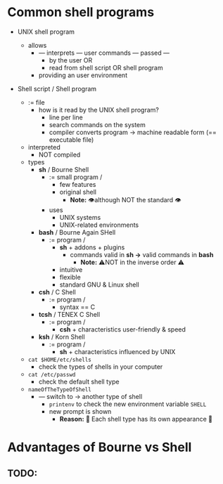 
# Common shell programs
- UNIX shell program
    - allows
        - — interprets — user commands — passed —
            - by the user OR
            - read from shell script OR shell program
        - providing an user environment

- Shell script / Shell program
    - := file
        - how is it read by the UNIX shell program?
            - line per line
            - search commands on the system
            - compiler converts program → machine readable form (== executable file)
    - interpreted
        - NOT compiled
    - types
        - **sh** / Bourne Shell
            - := small program /
                - few features
                - original shell
                  - **Note:** 👁️although NOT the standard 👁️
            - uses
                - UNIX systems
                - UNIX-related environments
        - **bash** / Bourne Again SHell
            - := program /
                - **sh** + addons + plugins
                    - commands valid in **sh →** valid commands in **bash**
                      - **Note:** ⚠️NOT in the inverse order ⚠️
                - intuitive
                - flexible
                - standard GNU & Linux shell
        - **csh** / C Shell
            - := program /
                - syntax == C
        - **tcsh** / TENEX C Shell
            - := program /
                - **csh** + characteristics user-friendly & speed
        - **ksh** / Korn Shell
            - := program /
                - **sh** + characteristics influenced by UNIX
    - `cat $HOME/etc/shells`
        - check the types of shells in your computer
    - `cat /etc/passwd`
        - check the default shell type
    - `nameOfTheTypeOfShell`
        - — switch to → another type of shell
            - `printenv` to check the new environment variable `SHELL`
            - new prompt is shown
              - **Reason:** 🧠 Each shell type has its own appearance 🧠

# Advantages of Bourne vs Shell
## TODO:
